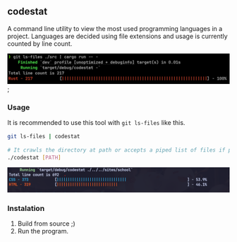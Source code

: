 ## codestat
A command line utility to view the most used programming languages in a project. Languages are decided using file extensions and usage is currently counted by line count.

![Example](./github/Example1.png);

### Usage
It is recommended to use this tool with ```git ls-files``` like this.
```bash
git ls-files | codestat
```

```bash
# It crawls the directory at path or accepts a piped list of files if path is '-'
./codestat [PATH]
```
![Output example for a website directory that contained only html+css sites](./github/example1.png)

### Instalation
1. Build from source ;)
2. Run the program.

